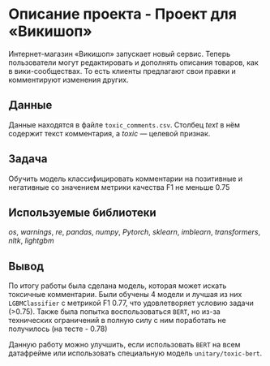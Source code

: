 # Oписание проекта - Проект для «Викишоп»

Интернет-магазин «Викишоп» запускает новый сервис. Теперь пользователи могут редактировать и дополнять описания товаров, как в вики-сообществах. То есть клиенты предлагают свои правки и комментируют изменения других.

## Данные

Данные находятся в файле `toxic_comments.csv`. Столбец *text* в нём содержит текст комментария, а *toxic* — целевой признак.

## Задача

Обучить модель классифицировать комментарии на позитивные и негативные со значением метрики качества F1 не меньше 0.75

## Используемые библиотеки
*os*, *warnings*, *re*, *pandas*, *numpy*, *Pytorch*, *sklearn*, *imblearn*, *transformers*, *nltk*, *lightgbm*

## Вывод

По итогу работы была сделана модель, которая может искать токсичные комментарии. Были обучены 4 модели и лучшая из них `LGBMClassifier` с метрикой F1 0.77, что удовлетворяет условию задачи (>0.75). Также была попытка воспользоваться `BERT`, но из-за технических ограничений в полную силу с ним поработать не получилось (на тесте - 0.78)

Данную работу можно улучшить, если использовать `BERT` на всем датафрейме или использовать специальную модель `unitary/toxic-bert`.